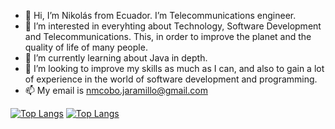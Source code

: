 - 👋 Hi, I’m Nikolás from Ecuador. I’m Telecommunications engineer.
- 👀 I’m interested in everyhting about Technology, Software Development and Telecommunications. This, in order to improve the planet and the quality of life of many people.
- 🌱 I’m currently learning about Java in depth.
- 💞️ I’m looking to improve my skills as much as I can, and also to gain a lot of experience in the world of software development and programming.
- 📫 My email is nmcobo.jaramillo@gmail.com

[![Top Langs](https://github-readme-stats.vercel.app/api/top-langs/?username=nmcoboj&layout=compact)](https://github.com/nmcoboj/github-readme-stats)
[![Top Langs](https://github-readme-stats.vercel.app/api/top-langs/?username=balechon&layout=compact)](https://github.com/balechon/github-readme-stats)


<!---
nmcoboj/nmcoboj is a ✨ special ✨ repository because its `README.md` (this file) appears on your GitHub profile.
You can click the Preview link to take a look at your changes.
--->
